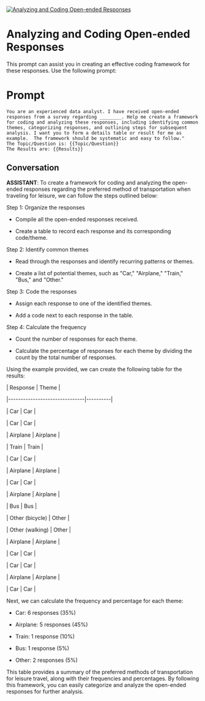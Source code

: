 
[![Analyzing and Coding Open-ended Responses](https://flow-prompt-covers.s3.us-west-1.amazonaws.com/icon/cute/cute_2.png)]()
# Analyzing and Coding Open-ended Responses 
This prompt can assist you in creating an effective coding framework for these responses. Use the following prompt:



# Prompt

```
You are an experienced data analyst. I have received open-ended responses from a survey regarding ________. Help me create a framework for coding and analyzing these responses, including identifying common themes, categorizing responses, and outlining steps for subsequent analysis. I want you to form a details table or result for me as example.  The framework should be systematic and easy to follow."
The Topic/Question is: {{Topic/Question}} 
The Results are: {{Results}}
```

## Conversation

**ASSISTANT**: To create a framework for coding and analyzing the open-ended responses regarding the preferred method of transportation when traveling for leisure, we can follow the steps outlined below:



Step 1: Organize the responses

- Compile all the open-ended responses received.

- Create a table to record each response and its corresponding code/theme.



Step 2: Identify common themes

- Read through the responses and identify recurring patterns or themes.

- Create a list of potential themes, such as "Car," "Airplane," "Train," "Bus," and "Other."



Step 3: Code the responses

- Assign each response to one of the identified themes.

- Add a code next to each response in the table.



Step 4: Calculate the frequency

- Count the number of responses for each theme.

- Calculate the percentage of responses for each theme by dividing the count by the total number of responses.



Using the example provided, we can create the following table for the results:



| Response                      | Theme    |

|-------------------------------|----------|

| Car                           | Car      |

| Car                           | Car      |

| Airplane                      | Airplane |

| Train                         | Train    |

| Car                           | Car      |

| Airplane                      | Airplane |

| Car                           | Car      |

| Airplane                      | Airplane |

| Bus                           | Bus      |

| Other (bicycle)               | Other    |

| Other (walking)               | Other    |

| Airplane                      | Airplane |

| Car                           | Car      |

| Car                           | Car      |

| Airplane                      | Airplane |

| Car                           | Car      |



Next, we can calculate the frequency and percentage for each theme:



- Car: 6 responses (35%)

- Airplane: 5 responses (45%)

- Train: 1 response (10%)

- Bus: 1 response (5%)

- Other: 2 responses (5%)



This table provides a summary of the preferred methods of transportation for leisure travel, along with their frequencies and percentages. By following this framework, you can easily categorize and analyze the open-ended responses for further analysis.


